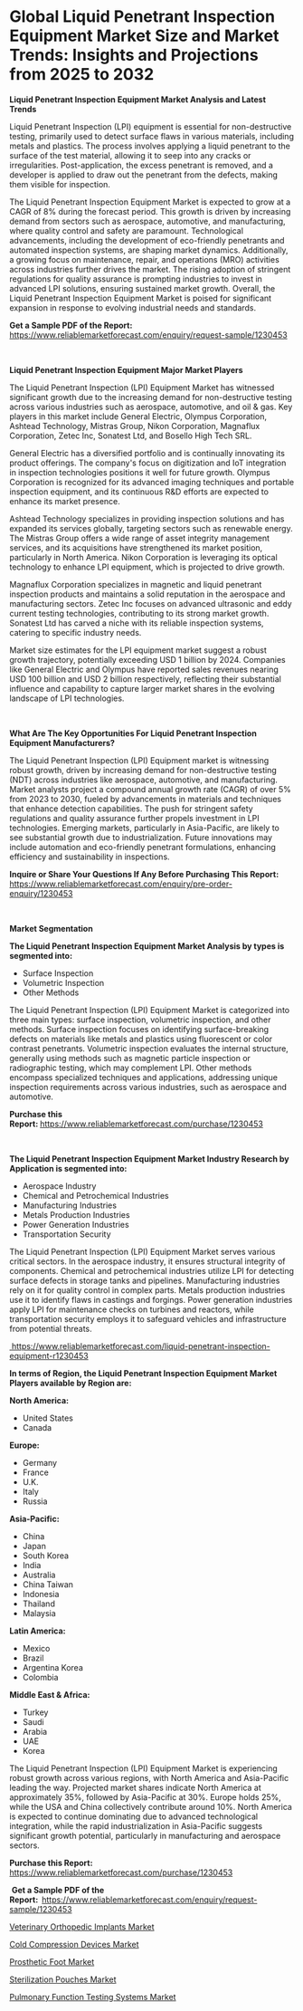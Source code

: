 <p><h1>Global Liquid Penetrant Inspection Equipment Market Size and Market Trends: Insights and Projections from 2025 to 2032</h1></p><p><strong>Liquid Penetrant Inspection Equipment Market Analysis and Latest Trends</strong></p>
<p><p>Liquid Penetrant Inspection (LPI) equipment is essential for non-destructive testing, primarily used to detect surface flaws in various materials, including metals and plastics. The process involves applying a liquid penetrant to the surface of the test material, allowing it to seep into any cracks or irregularities. Post-application, the excess penetrant is removed, and a developer is applied to draw out the penetrant from the defects, making them visible for inspection.</p><p>The Liquid Penetrant Inspection Equipment Market is expected to grow at a CAGR of 8% during the forecast period. This growth is driven by increasing demand from sectors such as aerospace, automotive, and manufacturing, where quality control and safety are paramount. Technological advancements, including the development of eco-friendly penetrants and automated inspection systems, are shaping market dynamics. Additionally, a growing focus on maintenance, repair, and operations (MRO) activities across industries further drives the market. The rising adoption of stringent regulations for quality assurance is prompting industries to invest in advanced LPI solutions, ensuring sustained market growth. Overall, the Liquid Penetrant Inspection Equipment Market is poised for significant expansion in response to evolving industrial needs and standards.</p></p>
<p><strong>Get a Sample PDF of the Report:&nbsp;</strong> <a href="https://www.reliablemarketforecast.com/enquiry/request-sample/1230453?utm_campaign=3445&utm_medium=2&utm_source=Github&utm_content=ia&utm_term=09042025&utm_id=liquid-penetrant-inspection-equipment">https://www.reliablemarketforecast.com/enquiry/request-sample/1230453</a></p>
<p>&nbsp;</p>
<p><strong>Liquid Penetrant Inspection Equipment Major Market Players</strong></p>
<p><p>The Liquid Penetrant Inspection (LPI) Equipment Market has witnessed significant growth due to the increasing demand for non-destructive testing across various industries such as aerospace, automotive, and oil & gas. Key players in this market include General Electric, Olympus Corporation, Ashtead Technology, Mistras Group, Nikon Corporation, Magnaflux Corporation, Zetec Inc, Sonatest Ltd, and Bosello High Tech SRL.</p><p>General Electric has a diversified portfolio and is continually innovating its product offerings. The company's focus on digitization and IoT integration in inspection technologies positions it well for future growth. Olympus Corporation is recognized for its advanced imaging techniques and portable inspection equipment, and its continuous R&D efforts are expected to enhance its market presence.</p><p>Ashtead Technology specializes in providing inspection solutions and has expanded its services globally, targeting sectors such as renewable energy. The Mistras Group offers a wide range of asset integrity management services, and its acquisitions have strengthened its market position, particularly in North America. Nikon Corporation is leveraging its optical technology to enhance LPI equipment, which is projected to drive growth.</p><p>Magnaflux Corporation specializes in magnetic and liquid penetrant inspection products and maintains a solid reputation in the aerospace and manufacturing sectors. Zetec Inc focuses on advanced ultrasonic and eddy current testing technologies, contributing to its strong market growth. Sonatest Ltd has carved a niche with its reliable inspection systems, catering to specific industry needs.</p><p>Market size estimates for the LPI equipment market suggest a robust growth trajectory, potentially exceeding USD 1 billion by 2024. Companies like General Electric and Olympus have reported sales revenues nearing USD 100 billion and USD 2 billion respectively, reflecting their substantial influence and capability to capture larger market shares in the evolving landscape of LPI technologies.</p></p>
<p>&nbsp;</p>
<p><strong>What Are The Key Opportunities For Liquid Penetrant Inspection Equipment Manufacturers?</strong></p>
<p><p>The Liquid Penetrant Inspection (LPI) Equipment market is witnessing robust growth, driven by increasing demand for non-destructive testing (NDT) across industries like aerospace, automotive, and manufacturing. Market analysts project a compound annual growth rate (CAGR) of over 5% from 2023 to 2030, fueled by advancements in materials and techniques that enhance detection capabilities. The push for stringent safety regulations and quality assurance further propels investment in LPI technologies. Emerging markets, particularly in Asia-Pacific, are likely to see substantial growth due to industrialization. Future innovations may include automation and eco-friendly penetrant formulations, enhancing efficiency and sustainability in inspections.</p></p>
<p><strong>Inquire or Share Your Questions If Any Before Purchasing This Report:</strong> <a href="https://www.reliablemarketforecast.com/enquiry/pre-order-enquiry/1230453?utm_campaign=3445&utm_medium=2&utm_source=Github&utm_content=ia&utm_term=09042025&utm_id=liquid-penetrant-inspection-equipment">https://www.reliablemarketforecast.com/enquiry/pre-order-enquiry/1230453</a></p>
<p>&nbsp;</p>
<p><strong>Market Segmentation</strong></p>
<p><strong>The Liquid Penetrant Inspection Equipment Market Analysis by types is segmented into:</strong></p>
<p><ul><li>Surface Inspection</li><li>Volumetric Inspection</li><li>Other Methods</li></ul></p>
<p><p>The Liquid Penetrant Inspection (LPI) Equipment Market is categorized into three main types: surface inspection, volumetric inspection, and other methods. Surface inspection focuses on identifying surface-breaking defects on materials like metals and plastics using fluorescent or color contrast penetrants. Volumetric inspection evaluates the internal structure, generally using methods such as magnetic particle inspection or radiographic testing, which may complement LPI. Other methods encompass specialized techniques and applications, addressing unique inspection requirements across various industries, such as aerospace and automotive.</p></p>
<p><strong>Purchase this Report:&nbsp;</strong><a href="https://www.reliablemarketforecast.com/purchase/1230453?utm_campaign=3445&utm_medium=2&utm_source=Github&utm_content=ia&utm_term=09042025&utm_id=liquid-penetrant-inspection-equipment">https://www.reliablemarketforecast.com/purchase/1230453</a></p>
<p>&nbsp;</p>
<p><strong>The Liquid Penetrant Inspection Equipment Market Industry Research by Application is segmented into:</strong></p>
<p><ul><li>Aerospace Industry</li><li>Chemical and Petrochemical Industries</li><li>Manufacturing Industries</li><li>Metals Production Industries</li><li>Power Generation Industries</li><li>Transportation Security</li></ul></p>
<p><p>The Liquid Penetrant Inspection (LPI) Equipment Market serves various critical sectors. In the aerospace industry, it ensures structural integrity of components. Chemical and petrochemical industries utilize LPI for detecting surface defects in storage tanks and pipelines. Manufacturing industries rely on it for quality control in complex parts. Metals production industries use it to identify flaws in castings and forgings. Power generation industries apply LPI for maintenance checks on turbines and reactors, while transportation security employs it to safeguard vehicles and infrastructure from potential threats.</p></p>
<p><a href="https://www.reliablemarketforecast.com/liquid-penetrant-inspection-equipment-r1230453?utm_campaign=3445&utm_medium=2&utm_source=Github&utm_content=ia&utm_term=09042025&utm_id=liquid-penetrant-inspection-equipment">&nbsp;https://www.reliablemarketforecast.com/liquid-penetrant-inspection-equipment-r1230453</a></p>
<p><strong>In terms of Region, the Liquid Penetrant Inspection Equipment Market Players available by Region are:</strong></p>
<p>
    <p> <strong> North America: </strong>
        <ul>
            <li>United States</li>
            <li>Canada</li>
        </ul>
        </p> 
    <p> <strong> Europe: </strong>
        <ul>
            <li>Germany</li>
            <li>France</li>
            <li>U.K.</li>
            <li>Italy</li>
            <li>Russia</li>
        </ul>
        </p> 
    <p> <strong> Asia-Pacific: </strong>
        <ul>
            <li>China</li>
            <li>Japan</li>
            <li>South Korea</li>
            <li>India</li>
            <li>Australia</li>
            <li>China Taiwan</li>
            <li>Indonesia</li>
            <li>Thailand</li>
            <li>Malaysia</li>
        </ul>
        </p> 
    <p> <strong> Latin America: </strong>
        <ul>
            <li>Mexico</li>
            <li>Brazil</li>
            <li>Argentina Korea</li>
            <li>Colombia</li>
        </ul>
        </p> 
    <p> <strong> Middle East & Africa: </strong>
        <ul>
            <li>Turkey</li>
            <li>Saudi</li>
            <li>Arabia</li>
            <li>UAE</li>
            <li>Korea</li>
        </ul>
    </p>
    </p>
<p><p>The Liquid Penetrant Inspection (LPI) Equipment Market is experiencing robust growth across various regions, with North America and Asia-Pacific leading the way. Projected market shares indicate North America at approximately 35%, followed by Asia-Pacific at 30%. Europe holds 25%, while the USA and China collectively contribute around 10%. North America is expected to continue dominating due to advanced technological integration, while the rapid industrialization in Asia-Pacific suggests significant growth potential, particularly in manufacturing and aerospace sectors.</p></p>
<p><strong>Purchase this Report: </strong><a href="https://www.reliablemarketforecast.com/purchase/1230453?utm_campaign=3445&utm_medium=2&utm_source=Github&utm_content=ia&utm_term=09042025&utm_id=liquid-penetrant-inspection-equipment">https://www.reliablemarketforecast.com/purchase/1230453</a></p>
<p>&nbsp;<strong>Get a Sample PDF of the Report:&nbsp;&nbsp;</strong><a href="https://www.reliablemarketforecast.com/enquiry/request-sample/1230453?utm_campaign=3445&utm_medium=2&utm_source=Github&utm_content=ia&utm_term=09042025&utm_id=liquid-penetrant-inspection-equipment">https://www.reliablemarketforecast.com/enquiry/request-sample/1230453</a></p>
<p><strong></strong></p>
<p><p><a href="https://www.linkedin.com/pulse/veterinary-orthopedic-implants-market-overview-forecasted-entde?utm_campaign=3445&utm_medium=2&utm_source=Github&utm_content=ia&utm_term=09042025&utm_id=liquid-penetrant-inspection-equipment">Veterinary Orthopedic Implants Market</a></p><p><a href="https://www.linkedin.com/pulse/in-depth-analysis-cold-compression-devices-market-growth-vyeie?utm_campaign=3445&utm_medium=2&utm_source=Github&utm_content=ia&utm_term=09042025&utm_id=liquid-penetrant-inspection-equipment">Cold Compression Devices Market</a></p><p><a href="https://www.linkedin.com/pulse/market-size-growth-projections-prosthetic-foot-industry-63-cagr-hlroe?utm_campaign=3445&utm_medium=2&utm_source=Github&utm_content=ia&utm_term=09042025&utm_id=liquid-penetrant-inspection-equipment">Prosthetic Foot Market</a></p><p><a href="https://www.linkedin.com/pulse/whats-powering-sterilization-pouches-market-key-growth-tmsge?utm_campaign=3445&utm_medium=2&utm_source=Github&utm_content=ia&utm_term=09042025&utm_id=liquid-penetrant-inspection-equipment">Sterilization Pouches Market</a></p><p><a href="https://www.linkedin.com/pulse/global-pulmonary-function-testing-systems-market-insights-fec7c?utm_campaign=3445&utm_medium=2&utm_source=Github&utm_content=ia&utm_term=09042025&utm_id=liquid-penetrant-inspection-equipment">Pulmonary Function Testing Systems Market</a></p></p>